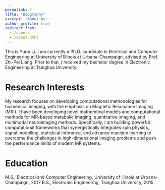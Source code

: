 ```yaml
---
permalink: /
title: "Biography"
excerpt: "About me"
author_profile: true
redirect_from: 
  - /about/
  - /about.html
---
```


This is Yudu Li. I am currently a Ph.D. candidate in Electrical and Computer Engineering at University of Illinois at Urbana-Champaign, advised by Prof. Zhi-Pei Liang. Prior to that, I received my bachelor degree in Electronic Engineering at Tsinghua University.

Research Interests
======
My research focuses on developing computational methodologies for biomedical imaging, with the emphasis on Magnetic Resonance Imaging (MRI). I have been developing novel mathemtical models and computational methods for MR-based metabolic imaging, quantitative imaging, and multimodal neuroimaging methods. Specifically, I am building powerful computational frameworks that synergistically integrates spin physics, signal modelling, statistical inference, and advance machine learning to overcome the challenges in high-dimensional imaging problems and push the performance limits of modern MR systems. 

Education
======
M.S., Electrical and Computer Engineering, University of Illinois at Urbana-Champaign, 2017
B.S., Electronic Engineering, Tsinghua University, 2015

